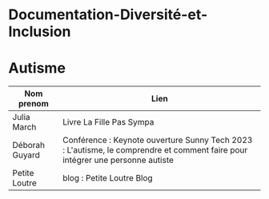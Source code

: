 # Documentation-Diversité-et-Inclusion
# Autisme 

| Nom prenom | Lien |
| ----------- | ----------- |
| Julia March | Livre La Fille Pas Sympa |
| Déborah Guyard | Conférence : Keynote ouverture Sunny Tech 2023 : L'autisme, le comprendre et comment faire pour intégrer une personne autiste |
| Petite Loutre | blog : Petite Loutre Blog |
